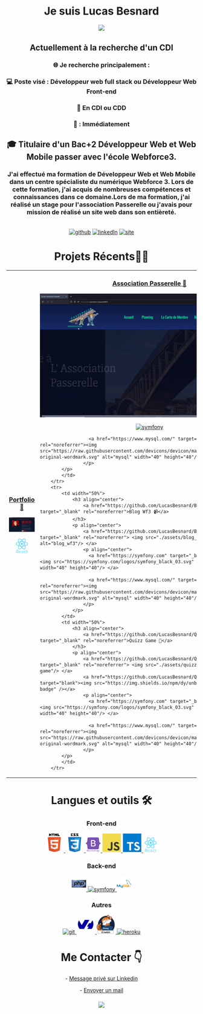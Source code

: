 <h1 align="center">Je suis Lucas Besnard</h1>
<p style="margin: 15px;" align="center">
       <img src="https://readme-typing-svg.herokuapp.com?duration=3000&color=FF0000&center=true&vCenter=true&lines=Développeur+Fullstack;10+projets;30+cafés">
</p>
<h2 align="center">Actuellement à la recherche d'un CDI</h2>
    <h3 align="center">🌐 Je recherche principalement :</h3>
      <h3 align="center">💻 Poste visé : Développeur web full stack ou Développeur Web Front-end</h3>
        <h3 align="center">📜 En CDI ou CDD</h3>
        <h3 align="center">📅 : Immédiatement </h3>




<!-- Intro -->
<p style="margin: 15px;" align="center">
    <h2 align="center">🎓 Titulaire d'un Bac+2 Développeur Web et Web Mobile passer avec l'école Webforce3.</h2>
    <h3 align="center">J'ai effectué ma formation de Développeur Web et Web Mobile dans un centre spécialiste du numérique Webforce 3. Lors de cette formation, j'ai acquis de nombreuses compétences et connaissances dans ce domaine.Lors de ma formation, j'ai réalisé un stage pour l'association Passerelle ou j'avais pour mission de réalisé un site web dans son entièreté.</h3>
</p>

<!-- Social network -->
<p align=center>
</br>
<a href="https://github.com/LucasBesnard" target="_blank"><img alt="github" src="https://img.shields.io/badge/GitHub-%2312100E.svg?&style=for-the-badge&logo=Github&logoColor=white" /></a> 
<a href="https://www.linkedin.com/in/lucas-besnard-077469212/" target="_blank"><img alt="linkedIn" src="https://img.shields.io/badge/linkedin-%230077B5.svg?&style=for-the-badge&logo=linkedin&logoColor=white" /></a>
<a href="https://lucasbesnard.fr/" target="_blank"><img alt="site" src="https://img.shields.io/badge/website-000000?style=for-the-badge&logo=About.me&logoColor=white" /></a>
</p>


<!-- Projects -->
<h1 align="center">Projets Récents👨‍💻</h1>
<div align="center">
  <table>
        <tr>
            <td width="50%">
                <h3 align="center">
                    <a href="https://lucasbesnard.fr/" target="_blank" rel="noreferrer">Portfolio 📕</a>
                </h3>
                <p align="center">
                    <a href="https://lucasbesnard.fr/" target="_blank" rel="noreferrer"> <img src="./assets/portfolio.gif" alt="portfolio"/> </a>
                    <p align="center">
     <a href="https://reactjs.org/" target="_blank" rel="noreferrer"> <img src="https://raw.githubusercontent.com/devicons/devicon/master/icons/react/react-original-wordmark.svg" alt="react" width="40" height="40"/> </a>
                    </p>
                </p>
            </td>
            <td width="50%">
                <h3 align="center">
                    <a href="https://www.association-passerelle89.fr/" target="_blank" rel="noreferrer">Association Passerelle 🤝</a>
                </h3>
                <p align="center">
                    <a href="https://www.association-passerelle89.fr/" target="_blank" rel="noreferrer"> <img src="./assets/association-passerelle.gif" alt="association-passerelle"/> </a>
                    <p align="center">
                      <a href="https://symfony.com" target="_blank" rel="noreferrer"><img src="https://symfony.com/logos/symfony_black_03.svg" alt="symfony" width="40" height="40"/> </a>
                           
                      <a href="https://www.mysql.com/" target="_blank" rel="noreferrer"><img src="https://raw.githubusercontent.com/devicons/devicon/master/icons/mysql/mysql-original-wordmark.svg" alt="mysql" width="40" height="40"/> </a>
                    </p>
            </p>
            </td>
        </tr>
        <tr>
            <td width="50%">
                <h3 align="center">
                    <a href="https://github.com/LucasBesnard/Blog_WF3" target="_blank" rel="noreferrer">Blog Wf3 📹</a>
                </h3>
                <p align="center">
                    <a href="https://github.com/LucasBesnard/Blog_WF3" target="_blank" rel="noreferrer"> <img src="./assets/blog_wf3.gif" alt="blog_wf3"/> </a>
                    <p align="center">
                      <a href="https://symfony.com" target="_blank" rel="noreferrer"><img src="https://symfony.com/logos/symfony_black_03.svg" alt="symfony" width="40" height="40"/> </a>
                           
                      <a href="https://www.mysql.com/" target="_blank" rel="noreferrer"><img src="https://raw.githubusercontent.com/devicons/devicon/master/icons/mysql/mysql-original-wordmark.svg" alt="mysql" width="40" height="40"/> </a>
                    </p>
                </p>
            </td>
            <td width="50%">
                <h3 align="center">
                    <a href="https://github.com/LucasBesnard/Quizz_Game" target="_blank" rel="noreferrer">Quizz Game 🧠</a>
                </h3>
                <p align="center">
                    <a href="https://github.com/LucasBesnard/Quizz_Game" target="_blank" rel="noreferrer"> <img src="./assets/quizz-game.gif" alt="quizz-game"/> </a>
                    <a href="https://github.com/LucasBesnard/Quizz_Game" target="blank"><img src="https://img.shields.io/npm/dy/unbox-js" alt="unbox-js-badge" /></a>
                    <p align="center">
                      <a href="https://symfony.com" target="_blank" rel="noreferrer"><img src="https://symfony.com/logos/symfony_black_03.svg" alt="symfony" width="40" height="40"/> </a>
                           
                      <a href="https://www.mysql.com/" target="_blank" rel="noreferrer"><img src="https://raw.githubusercontent.com/devicons/devicon/master/icons/mysql/mysql-original-wordmark.svg" alt="mysql" width="40" height="40"/> </a>
                    </p>
            </p>
            </td>
        </tr>
  </table>
 </div>
 
  <!-- Technos -->
<h1 align="center">Langues et outils 🛠</h1>

<p align="center">

<h3 align="center">Front-end</h3>
<p align="center">
    <a href="https://www.w3.org/html/" target="_blank"> <img src="https://raw.githubusercontent.com/devicons/devicon/master/icons/html5/html5-original-wordmark.svg" alt="html5" width="50" height="50"/> </a>
    <a href="https://www.w3schools.com/css/" target="_blank"> <img src="https://raw.githubusercontent.com/devicons/devicon/master/icons/css3/css3-original-wordmark.svg" alt="css3" width="50" height="50"/> </a>
     <a href="https://getbootstrap.com" target="_blank" rel="noreferrer"> <img src="https://raw.githubusercontent.com/devicons/devicon/master/icons/bootstrap/bootstrap-plain-wordmark.svg" alt="bootstrap" width="40" height="40"/> </a>
        <a href="https://developer.mozilla.org/en-US/docs/Web/JavaScript" target="_blank"> <img src="https://raw.githubusercontent.com/devicons/devicon/master/icons/javascript/javascript-original.svg" alt="javascript" width="50" height="50"/> </a>  
    <a href="https://www.typescriptlang.org/" target="_blank"> <img src="https://raw.githubusercontent.com/devicons/devicon/master/icons/typescript/typescript-original.svg" alt="typescript" width="50" height="50"/> </a>
     <a href="https://reactjs.org/" target="_blank" rel="noreferrer"> <img src="https://raw.githubusercontent.com/devicons/devicon/master/icons/react/react-original-wordmark.svg" alt="react" width="40" height="40"/> </a>
</p>

<h3 align="center">Back-end</h3>
<p align="center">
        <a href="https://www.php.net" target="_blank" rel="noreferrer"> <img src="https://raw.githubusercontent.com/devicons/devicon/master/icons/php/php-original.svg" alt="php" width="40" height="40"/> </a>
    <a href="https://symfony.com" target="_blank" rel="noreferrer"> <img src="https://symfony.com/logos/symfony_black_03.svg" alt="symfony" width="40" height="40"/> </a>
     <a href="https://www.mysql.com/" target="_blank" rel="noreferrer"> <img src="https://raw.githubusercontent.com/devicons/devicon/master/icons/mysql/mysql-original-wordmark.svg" alt="mysql" width="40" height="40"/> </a> 
</p>


<h3 align="center">Autres</h3>
<p align="center">
    <a href="https://git-scm.com/" target="_blank"> <img src="https://www.vectorlogo.zone/logos/git-scm/git-scm-icon.svg" alt="git" width="50" height="50"/> </a>
    <a href="https://www.ovhcloud.com/fr/" target="_blank"> <img src="./assets/ovh.png" alt="ovh" width="50" height="50"/> </a>
     <a href="https://www.o2switch.fr/" target="_blank"> <img src="./assets/o2switch.png" alt="ovh" width="50" height="50"/> </a>
    <a href="https://heroku.com" target="_blank" rel="noreferrer"> <img src="https://www.vectorlogo.zone/logos/heroku/heroku-icon.svg" alt="heroku" width="50" height="50"/> </a>

<!-- Contact -->
<h1 align="center">Me Contacter 👇</h1>
<p align="center">
    - <a href="https://www.linkedin.com/in/lucas-besnard-077469212/" target="_blank" rel="noopener">Message privé sur Linkedin</a>
</p> 
<p align="center">
    - <a href="mailto:lucasbesnard89@gmail.com">Envoyer un mail</a>
    <p style='margin-bottom: 20px'>
    </p>
</p>  
<p align="center">
    <img align="center" src="https://media.giphy.com/media/z5iCvo1oCbqt7ukMQs/giphy.gif">
</p>

